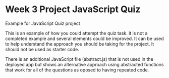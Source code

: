 # Week 3 Project JavaScript Quiz

Example for JavaScript Quiz project

This is an example of how you could attempt the quiz task. it is not a completed example and several elements could be improved. It can be used to help understand the approach you should be taking for the project. It should not be used as starter code.

There is an additional JavaScript file (abstract.js) that is not used in the deployed app but shows an alternative approach using abstracted functions that work for all of the questions as oposed to having repeated code.